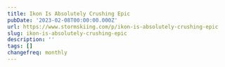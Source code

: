 ```yaml
---
title: Ikon Is Absolutely Crushing Epic
pubDate: '2023-02-08T00:00:00.000Z'
url: https://www.stormskiing.com/p/ikon-is-absolutely-crushing-epic
slug: ikon-is-absolutely-crushing-epic
description: ''
tags: []
changefreq: monthly
---
```


<!-- Add post content below -->
